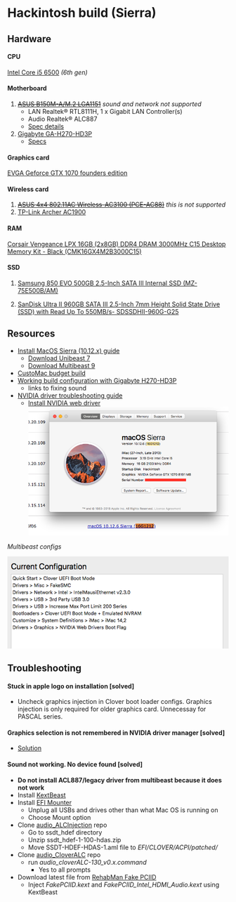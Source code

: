 # Hackintosh build (Sierra)

## Hardware

#### CPU
[Intel Core i5 6500](https://www.amazon.com/gp/product/B010T6CWI2/ref=oh_aui_search_detailpage?ie=UTF8&psc=1) _(6th gen)_

#### Motherboard
1. ~~[ASUS B150M-A/M.2 LGA1151](https://www.amazon.com/gp/product/B01I17YYJQ/ref=oh_aui_search_detailpage?ie=UTF8&psc=1)~~ _sound and network not supported_
    - LAN Realtek® RTL8111H, 1 x Gigabit LAN Controller(s)
    - Audio Realtek® ALC887
    - [Spec details](https://www.asus.com/us/Motherboards/B150M-A-M-2/specifications/)
2. [Gigabyte GA-H270-HD3P](https://www.amazon.com/gp/product/B06X416P5R/ref=oh_aui_detailpage_o00_s00?ie=UTF8&psc=1)
    - [Specs](http://www.gigabyte.us/Motherboard/GA-H270-HD3P-rev-10#sp)

#### Graphics card
[EVGA Geforce GTX 1070 founders edition](https://www.amazon.com/EVGA-GeForce-Founders-Graphics-08G-P4-6170-KR/dp/B01GLRX81I/ref=sr_1_2?ie=UTF8&qid=1518835046&sr=8-2&keywords=evga+gtx+1070+founders+edition)


#### Wireless card
1. ~~[ASUS 4x4 802.11AC Wireless-AC3100 (PCE-AC88)](https://www.amazon.com/gp/product/B01H9QMOMY/ref=oh_aui_search_detailpage?ie=UTF8&psc=1)~~ _this is not supported_
2. [TP-Link Archer AC1900](https://www.amazon.com/TP-Link-Archer-Beamforming-Technology-T9E/dp/B00TQEX7AQ/ref=sr_1_1?s=electronics&ie=UTF8&qid=1518927279&sr=1-1&keywords=tp-link+archer+t9e+802.11ac+ac1900)


#### RAM
[Corsair Vengeance LPX 16GB (2x8GB) DDR4 DRAM 3000MHz C15 Desktop Memory Kit - Black (CMK16GX4M2B3000C15)](https://www.amazon.com/gp/product/B0134EW7G8/ref=oh_aui_search_detailpage?ie=UTF8&psc=1)


#### SSD
1. [Samsung 850 EVO 500GB 2.5-Inch SATA III Internal SSD (MZ-75E500B/AM)](https://www.amazon.com/gp/product/B00OBRE5UE/ref=oh_aui_search_detailpage?ie=UTF8&psc=1)

2. [SanDisk Ultra II 960GB SATA III 2.5-Inch 7mm Height Solid State Drive (SSD) with Read Up To 550MB/s- SDSSDHII-960G-G25](https://www.amazon.com/gp/product/B00M8ABHVQ/ref=oh_aui_search_detailpage?ie=UTF8&psc=1v)

## Resources

- [Install MacOS Sierra (10.12.x) guide](https://www.tonymacx86.com/threads/unibeast-install-macos-sierra-on-any-supported-intel-based-pc.200564/)
  - [Download Unibeast 7](https://www.tonymacx86.com/resources/unibeast-7-1-1.333/)
  - [Download Multibeast 9](https://www.tonymacx86.com/resources/multibeast-sierra-9-2-1.370/)
- [CustoMac budget build](https://www.tonymacx86.com/buyersguide/february/2018/#CustoMac_Budget_ATX)
- [Working build configuration with Gigabyte H270-HD3P](https://www.tonymacx86.com/threads/gigabyte-ga-h270-hd3-geforce-gtx-1050-ti-4gt.230212/)
  - links to fixing sound
- [NVIDIA driver troubleshooting guide](https://www.tonymacx86.com/threads/solving-nvidia-driver-install-loading-problems.161256)
  - [Install NVIDIA web driver](https://www.tonymacx86.com/nvidia-drivers/)
  ![identify-nvidia-web-driver](images/identify-nvidia-web-driver.png)



_Multibeast configs_

![multibeast](images/multibeast-configs.png)



## Troubleshooting

#### Stuck in apple logo on installation [solved]

- Uncheck graphics injection in Clover boot loader configs. Graphics injection is only required for older graphics card. Unnecessay for PASCAL series.

#### Graphics selection is not remembered in NVIDIA driver manager [solved]

-  [Solution](https://www.tonymacx86.com/threads/solving-nvidia-driver-install-loading-problems.161256/#Problem6)

#### Sound not working. No device found [solved]

- **Do not install ACL887/legacy driver from multibeast because it does not work**
- Install [KextBeast](https://www.tonymacx86.com/resources/categories/tonymacx86-downloads.3/)
- Install [EFI Mounter](https://www.tonymacx86.com/resources/efi-mounter-v3.280/)
  - Unplug all USBs and drives other than what Mac OS is running on
  - Choose Mount option
- Clone [audio_ALCInjection](https://github.com/toleda/audio_ALCInjection) repo
  - Go to ssdt_hdef directory
  - Unzip ssdt_hdef-1-100-hdas.zip
  - Move SSDT-HDEF-HDAS-1.aml file to _EFI/CLOVER/ACPI/patched/_
- Clone [audio_CloverALC](https://github.com/toleda/audio_CloverALC) repo
  - run *audio_cloverALC-130_v0.x.command*
    - Yes to all prompts
- Download latest file from [RehabMan Fake PCIID](https://bitbucket.org/RehabMan/os-x-fake-pci-id/downloads/)
  - Inject *FakePCIID.kext* and *FakePCIID_Intel_HDMI_Audio.kext* using KextBeast
